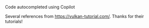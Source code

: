 Code autocompleted using Copilot   

Several references from https://vulkan-tutorial.com/. Thanks for their tutorials!